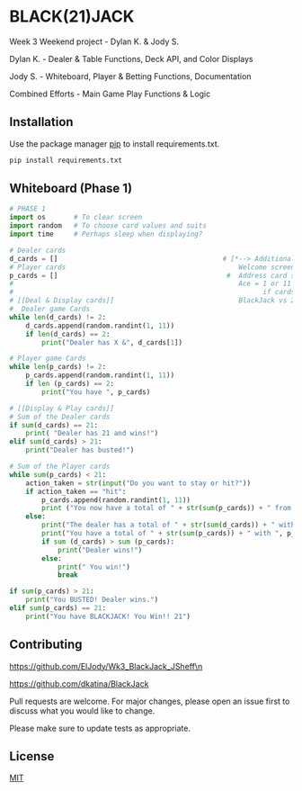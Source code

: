 # BLACK(21)JACK

Week 3 Weekend project - Dylan K. & Jody S.

Dylan K. - Dealer & Table Functions, Deck API, and Color Displays

Jody S. - Whiteboard, Player & Betting Functions, Documentation

Combined Efforts - Main Game Play Functions & Logic  
## Installation

Use the package manager [pip](https://pip.pypa.io/en/stable/) to install requirements.txt.

```bash
pip install requirements.txt
```

## Whiteboard (Phase 1)

```python
# PHASE 1
import os       # To clear screen 
import random   # To choose card values and suits
import time     # Perhaps sleep when displaying?

# Dealer cards
d_cards = []                                         # [*--> Additional concerns/needs <--*]  
# Player cards                                           Welcome screen? Logos? Ascii Magic/Colorama? Do we GUI?
p_cards = []                                          #  Address card suits                              
#                                                        Ace = 1 or 11 (if cards < 21 ( Ace is 1 or 11 )
#                                                              if cards > 21 (Ace =1)
# [[Deal & Display cards]]                               BlackJack vs 21 messaging
#  Dealer game Cards
while len(d_cards) != 2:
    d_cards.append(random.randint(1, 11))
    if len(d_cards) == 2:
        print("Dealer has X &", d_cards[1])

# Player game Cards
while len(p_cards) != 2:
    p_cards.append(random.randint(1, 11))
    if len (p_cards) == 2:
        print("You have ", p_cards)

# [[Display & Play cards]]
# Sum of the Dealer cards
if sum(d_cards) == 21:
    print( "Dealer has 21 and wins!")
elif sum(d_cards) > 21:
    print("Dealer has busted!")

# Sum of the Player cards
while sum(p_cards) < 21:
    action_taken = str(input("Do you want to stay or hit?"))
    if action_taken == "hit":
        p_cards.append(random.randint(1, 11))
        print ("You now have a total of " + str(sum(p_cards)) + " from these cards", p_cards) 
    else:
        print("The dealer has a total of " + str(sum(d_cards)) + " with ", d_cards)
        print("You have a total of " + str(sum(p_cards)) + " with ", p_cards)
        if sum (d_cards) > sum (p_cards):
            print("Dealer wins!")
        else:
            print(" You win!")
            break

if sum(p_cards) > 21:
    print("You BUSTED! Dealer wins.")
elif sum(p_cards) == 21:
    print("You have BLACKJACK! You Win!! 21")
```

## Contributing
https://github.com/ElJody/Wk3_BlackJack_JSheff\n

https://github.com/dkatina/BlackJack

Pull requests are welcome. For major changes, please open an issue first to discuss what you would like to change.

Please make sure to update tests as appropriate.

## License
[MIT](https://choosealicense.com/licenses/mit/)